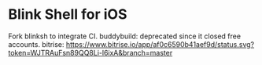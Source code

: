 # Blink Shell for iOS

Fork blinksh to integrate CI.
buddybuild: deprecated since it closed free accounts.
bitrise: https://www.bitrise.io/app/af0c6590b41aef9d/status.svg?token=WJTRAuFsn89QQ8Li-l6ixA&branch=master
